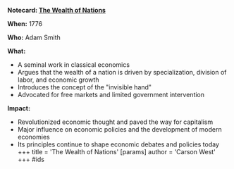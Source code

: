 **Notecard: [The Wealth of Nations](./../the-wealth-of-nations/)**

**When:** 1776

**Who:** Adam Smith

**What:**

* A seminal work in classical economics
* Argues that the wealth of a nation is driven by specialization, division of labor, and economic growth
* Introduces the concept of the "invisible hand"
* Advocated for free markets and limited government intervention

**Impact:**

* Revolutionized economic thought and paved the way for capitalism
* Major influence on economic policies and the development of modern economies
* Its principles continue to shape economic debates and policies today
+++
 title = 'The Wealth of Nations'
[params]
	author = 'Carson West'
+++
#ids